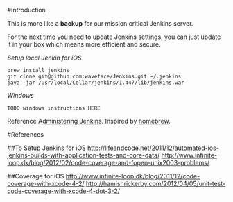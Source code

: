 #Introduction

This is more like a **backup** for our mission critical Jenkins server. 

For the next time you need to update Jenkins settings, you can just update it in your box which means more efficient and secure.

*Setup local Jenkin for iOS*
    
	brew install jenkins
	git clone git@github.com:waveface/Jenkins.git ~/.jenkins
	java -jar /usr/local/Cellar/jenkins/1.447/lib/jenkins.war

*Windows*

	TODO windows instructions HERE

Reference [Administering Jenkins](https://wiki.jenkins-ci.org/display/JENKINS/Administering+Jenkins).
Inspired by [homebrew](http://mxcl.github.com/homebrew/). 

#References

##To Setup Jenkins for iOS
http://lifeandcode.net/2011/12/automated-ios-jenkins-builds-with-application-tests-and-core-data/
http://www.infinite-loop.dk/blog/2012/02/code-coverage-and-fopen-unix2003-problems/

##Coverage for iOS
http://www.infinite-loop.dk/blog/2011/12/code-coverage-with-xcode-4-2/
http://hamishrickerby.com/2012/04/05/unit-test-code-coverage-with-xcode-4-dot-3-2/